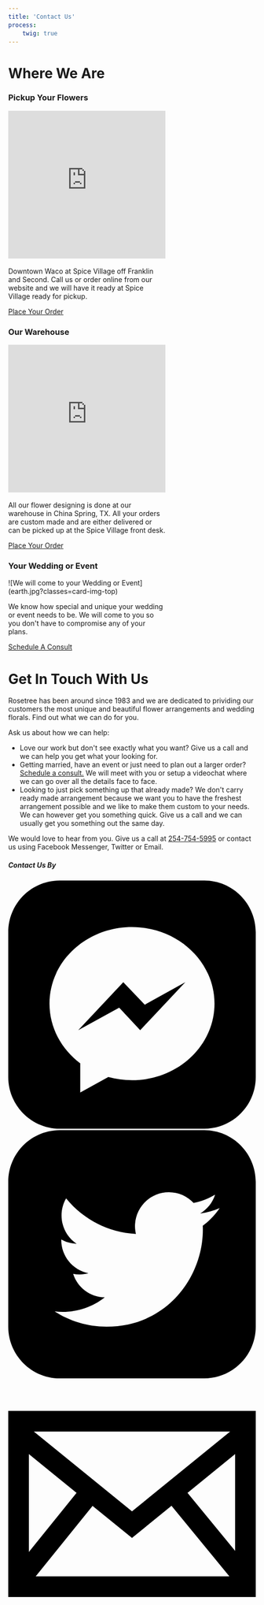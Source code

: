 ```yaml
---
title: 'Contact Us'
process:
    twig: true
---
```

<h1 class="text-center">Where We Are</h1>
<div class="row justify-content-center">
	<div class="card-group text-center">
		<div class="col-sm">
		<div class="card my-2" style="width: 20rem;">
			<div class="card-header">
				<h3 class="heading h2">Pickup Your Flowers</h3>
			</div>
		  <div id="map_container" class="card-img-top"><iframe width="100%" height="300" frameborder="0" style="border:0" src="https://www.google.com/maps/embed/v1/place?q=spice%20village%20waco%2C%20tx&key=AIzaSyB-OeNy1aD0B3TuVKvGUmP7FrfIPfTR-9o" allowfullscreen></iframe></div>
		  <div class="card-body">
		    <p class="card-text">Downtown Waco at Spice Village off Franklin and Second. Call us or order online from our website and we will have it ready at Spice Village ready for pickup.</p>
		    <a href="/shop" class="btn btn-primary">Place Your Order</a>
		  </div>
		</div>
		</div>
		<div class="col-sm">
		<div class="card my-2" style="width: 20rem;">
			<div class="card-header">
				<h3 class="heading h2">Our Warehouse</h3>
			</div>
		  <div id="map_container" class="card-img-top"><iframe width="100%" height="300" frameborder="0" style="border:0" src="https://www.google.com/maps/embed/v1/place?q=china+spring,+tx&key=AIzaSyB-OeNy1aD0B3TuVKvGUmP7FrfIPfTR-9o" allowfullscreen></iframe></div>
		  <div class="card-body">
		    <p>All our flower designing is done at our warehouse in China Spring, TX. All your orders are custom made and are either delivered or can be picked up at the Spice Village front desk.</p>
		    <a href="/shop" class="btn btn-primary">Place Your Order</a>
		  </div>
		</div>
		</div>
		<div class="col-sm">
		<div class="card my-2" style="width: 20rem;">
			<div class="card-header">
				<h3 class="heading h2">Your Wedding or Event</h3>
			</div>
			<div markdown="1">
![We will come to your Wedding or Event](earth.jpg?classes=card-img-top)
			</div>
		  <div class="card-body">
		    <p>We know how special and unique your wedding or event needs to be. We will come to you so you don't have to compromise any of your plans.</p>
		    <a href="https://rosetree.appointlet.com/s/5335" class="btn btn-primary" target="_blank" rel="noopener noreferrer" data-appointlet="rosetree">Schedule A Consult</a><script type="text/javascript" data-node-uid="1401">// <![CDATA[ (function(e,t,n,r){if(e)return;t._appt=true;var i=n.createElement(r),s=n.getElementsByTagName(r)[0];i.async=true;i.src='//dje0x8zlxc38k.cloudfront.net/loaders/s-min.js';s.parentNode.insertBefore(i,s)})(window._appt,window,document,"script") // ]]></script>
		  </div>
		</div>
		</div>
	</div>
</div>
<h1 class="text-center p-5">Get In Touch With Us</h1>
<div class="row">
	<div class="container">                                                        
	<div class="row">
	<div class="col-12">
		<p>Rosetree has been around since 1983 and we are dedicated to prividing our customers the most unique and beautiful flower arrangements and wedding florals. Find out what we can do for you.</p>
		<p class="font-weight-bold">Ask us about how we can help:</p>
		<ul>
			<li>Love our work but don't see exactly what you want? Give us a call and we can help you get what your looking for.</li>
			<li>Getting married, have an event or just need to plan out a larger order? <a href="https://rosetree.appointlet.com/s/5335" class="badge badge-primary" target="_blank" rel="noopener noreferrer" data-appointlet="rosetree">Schedule a consult.</a><script type="text/javascript" data-node-uid="1401">// <![CDATA[ (function(e,t,n,r){if(e)return;t._appt=true;var i=n.createElement(r),s=n.getElementsByTagName(r)[0];i.async=true;i.src='//dje0x8zlxc38k.cloudfront.net/loaders/s-min.js';s.parentNode.insertBefore(i,s)})(window._appt,window,document,"script") // ]]></script> We will meet with you or setup a videochat where we can go over all the details face to face.</li>
			<li>Looking to just pick something up that already made? We don't carry ready made arrangement because we want you to have the freshest arrangement possible and we like to make them custom to your needs. We can however get you something quick. Give us a call and we can usually get you something out the same day.</li>
		</ul>
		<p>We would love to hear from you. Give us a call at <a href="tel:254-754-5995">254-754-5995</a> or contact us using Facebook Messenger, Twitter or Email.</p>
	</div>
	<div class="col-12 text-center p-5">
		<h5 class="heading h3">Contact Us By</h5>
		<a href="https://m.me/rosetreefloralwaco" target="_blank" title="Contact Us by Facebook Messenger"><svg class="my-icon-contact" xmlns="http://www.w3.org/2000/svg" viewBox="0 0 24 24"><path d="M19 24h-14c-2.761 0-5-2.239-5-5v-14c0-2.761 2.239-5 5-5h14c2.762 0 5 2.239 5 5v14c0 2.761-2.238 5-5 5zm-7-19.5c-4.418 0-8 3.316-8 7.407 0 2.332 1.163 4.411 2.981 5.769v2.824l2.724-1.495c.727.201 1.497.31 2.295.31 4.418 0 8-3.317 8-7.408s-3.582-7.407-8-7.407zm.795 9.975l-2.037-2.173-3.975 2.173 4.372-4.642 2.087 2.173 3.926-2.173-4.373 4.642z"/></svg></a>
		<a href="https://twitter.com/messages/compose?recipient_id=322935611" class="twitter-dm-button" data-screen-name="@rosetreewaco" target="_blank" title="Contact Us by Twitter"><svg class="my-icon-contact" xmlns="http://www.w3.org/2000/svg" viewBox="0 0 24 24"><path d="M19 0h-14c-2.761 0-5 2.239-5 5v14c0 2.761 2.239 5 5 5h14c2.762 0 5-2.239 5-5v-14c0-2.761-2.238-5-5-5zm-.139 9.237c.209 4.617-3.234 9.765-9.33 9.765-1.854 0-3.579-.543-5.032-1.475 1.742.205 3.48-.278 4.86-1.359-1.437-.027-2.649-.976-3.066-2.28.515.098 1.021.069 1.482-.056-1.579-.317-2.668-1.739-2.633-3.26.442.246.949.394 1.486.411-1.461-.977-1.875-2.907-1.016-4.383 1.619 1.986 4.038 3.293 6.766 3.43-.479-2.053 1.08-4.03 3.199-4.03.943 0 1.797.398 2.395 1.037.748-.147 1.451-.42 2.086-.796-.246.767-.766 1.41-1.443 1.816.664-.08 1.297-.256 1.885-.517-.439.656-.996 1.234-1.639 1.697z"/></svg></a>
		<a href="contact-us/email-form" title="Contact Us by Email"><svg class="my-icon-contact" xmlns="http://www.w3.org/2000/svg" viewBox="0 0 24 24"><path d="M0 3v18h24v-18h-24zm6.623 7.929l-4.623 5.712v-9.458l4.623 3.746zm-4.141-5.929h19.035l-9.517 7.713-9.518-7.713zm5.694 7.188l3.824 3.099 3.83-3.104 5.612 6.817h-18.779l5.513-6.812zm9.208-1.264l4.616-3.741v9.348l-4.616-5.607z"/></svg></a>
	</div>
	</div>
	</div>
</div>